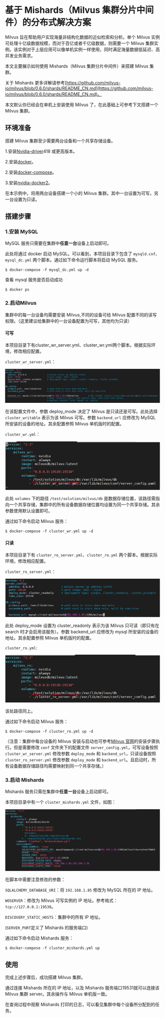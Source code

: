 # 基于 Mishards（Milvus 集群分片中间件）的分布式解决方案

Milvus 旨在帮助用户实现海量非结构化数据的近似检索和分析。单个 Milvus 实例可处理十亿级数据规模，而对于百亿或者千亿级数据，则需要一个 Milvus 集群实例。该实例对于上层应用可以像单机实例一样使用，同时满足海量数据低延迟、高并发业务需求。

本文主要展示如何使用 Mishards（Milvus 集群分片中间件）来搭建 Milvus 集群。

关于 Mishards 更多详解请参考[https://github.com/milvus-io/milvus/blob/0.6.0/shards/README_CN.md](https://github.com/milvus-io/milvus/blob/0.6.0/shards/README_CN.md)。

本文默认你已经会在单机上安装使用 Milvus 了，在此基础上可参考下文搭建一个 Milvus 集群。

## 环境准备

搭建 Milvus 集群至少需要两台设备和一个共享存储设备。

1.安装[Nvidia-driver](https://www.nvidia.com/Download/index.aspx)418 或更高版本。

2.安装[docker](https://docs.docker.com/install/linux/docker-ce/ubuntu/)。

2.安装[docker-compose](https://docs.docker.com/compose/install/)。

3.安装[nvidia-docker2](https://github.com/nvidia/nvidia-docker/wiki/Installation-(version-2.0))。

在本示例中，将用两台设备搭建一个小的 Milvus 集群。其中一台设置为可写，另一台设置为只读。

## 搭建步骤

### 1.安装 MySQL

MySQL 服务只需要在集群中**任意一台**设备上启动即可。

此处将通过 docker 启动 MySQL。可以看到，本项目目录下包含了 `mysqld.cnf`、`mysql_dc.yml` 两个脚本。通过如下命令运行脚本将启动 MySQL 服务。

```shell
$ docker-compose -f mysql_dc.yml up -d
```

查看 mysql 服务是否启动成功

```shell
$ docker ps
```

### 2.启动Milvus

集群中的每一台设备均需要安装 Milvus,不同的设备可给 Milvus 配置不同的读写权限。（这里建议给集群中的一台设备配置为可写，其他均为只读）

#### 可写

本项目目录下有cluster_wr_server.yml、cluster_wr.yml两个脚本。根据实际环境，修改相应配置。

`cluster_wr_server.yml`：

![1577780602167](pic/1577780602167.png)

在该配置文件中，参数 deploy_mode 决定了 Milvus 是只读还是可写。此处选择 `cluster_writable` 表示为该 Milvus 可写。参数 `backend_url` 应修改为 MySQL 所安装的设备的地址。其余配置参照 Milvus 单机版时的配置。

`cluster_wr.yml`：

![1577931601864](pic/1577931601864.png)

此处 `volumes` 下的路径 `/test/solution/milvus/db` 是数据存储位置，该路径需指向一个共享存储，集群中的所有设备数据存储位置均设置为同一个共享存储。其余参数使用默认设置即可。

通过如下命令启动 Milvus 服务：

```shell
$ docker-compose -f cluster_wr.yml up -d
```

#### 只读

本项目目录下有 `cluster_ro_server.yml`、`cluster_ro.yml` 两个脚本。根据实际环境，修改相应配置。

`cluster_ro_server.yml`：

![1577782332404](pic/1577782332404.png)

此处 deploy_mode 设置为 cluster_readonly 表示为该 Milvus 只可读（即只有在 search 时才会启用该服务）。参数 backend_url 应修改为 mysql 所安装的设备的地址。其余配置参照 Milvus 单机版时的配置。

`cluster_ro.yml`:

![1577931719030](pic/1577931719030.png)

该处路径同上。

通过如下命令启动 Milvus 服务：

```shell
$ docker-compose -f cluster_ro.yml up -d
```

（注意：集群中每台设备的 Milvus 安装与启动也可参考[Milvus 官网](https://milvus.io/cn/docs/v0.6.0/guides/get_started/install_milvus/gpu_milvus_docker.md)的安装步骤执行。但是需要修改 `conf` 文件夹下的配置文件 `server_config.yml`，可写设备按照 `cluster_wr_server.yml` 修改参数 `deploy_mode` 和 `backend_url`，只读设备按照 `cluster_ro_server.yml` 修改参数 `deploy_mode` 和 `backend_url`。且启动时，所有设备数据存储路径均需要映射到同一个共享存储。）

### 3.启动 Mishards

Mishards 服务只需在集群中**任意一台**设备上启动即可。

本项目目录中有一个 `cluster_mishards.yml` 文件，如图：

![1577783243935](pic/1577783243935.png)

在脚本中需要注意修改的参数：

`SQLALCHEMY_DATABASE_URI`：将 `192.168.1.85` 修改为 MySQL 所在的 IP 地址。

`WOSERVER`：修改为 Milvus 可写实例的 IP 地址。参考格式： `tcp://127.0.0.1:19530`。

`DISCOVERY_STATIC_HOSTS`：集群中的所有 IP 地址。

(`SERVER_PORT`定义了 Mishards 的服务端口)

通过如下命令启动 Mishards 服务：

```shell
$ docker-compose -f cluster_mishards.yml up
```



## 使用

完成上述步骤后，成功搭建 Milvus 集群。

通过连接 Mishards 所在的 IP 地址，以及 Mishards 服务端口19531就可以连接该 Milvus 集群 server。其余操作与 Milvus 单机版一致。

在查询过程中观察 Mishards 打印的日志，可以看见集群中每个设备所分配到的任务。
